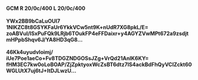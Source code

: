 #### GCM R 20/0c/400 L 20/0c/400
**YWx2BB9bCaLuOUI7**<br/>**1NlKZC8t8GSYKFaUr6YkkVCw5nt9K+nUdR7XG8pkL/E=**<br/>**zoABVuI/lSxPuFQk9LRjb6TOukFP4eFFDaixr+y4AGYZVwMPt672a9zsdjtmHPpbShqv6J/YA8HD3qG8...**<br/><br/>
**46Kk4uyudvloimj/**<br/>**iUe7Poe1aeCo+Fv8TDGZNDGOSsJZg+VrQd21AnlK6KY=**<br/>**fHM3EC7kw0oLoBOAP/ZjZpktyoxWcZsBT6dtz7lS4ackBdFhQyVClZckt60WGLUtX7uj6tJ+ItDJLwzU...**